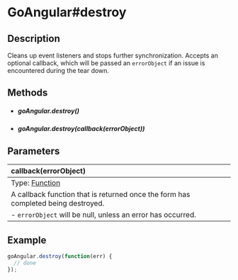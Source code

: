 # GoAngular#destroy

## Description

Cleans up event listeners and stops further synchronization.  Accepts an optional callback, which will be passed an `errorObject` if an issue is encountered during the tear down.

## Methods

- ##### **goAngular.destroy()**
- ##### **goAngular.destroy(callback(errorObject))**

## Parameters

| callback(errorObject) |
|:---|
| Type: [Function](https://developer.mozilla.org/en-US/docs/Web/JavaScript/Reference/Global_Objects/Function) |
| A callback function that is returned once the form has completed being destroyed. |
| - `errorObject` will be null, unless an error has occurred. |

## Example
```js
goAngular.destroy(function(err) {
  // done
});
```
